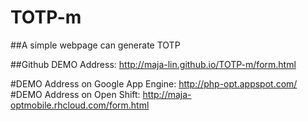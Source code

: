 # TOTP-m

##A simple webpage can generate TOTP

##Github DEMO Address: http://maja-lin.github.io/TOTP-m/form.html

#DEMO Address on Google App Engine: http://php-opt.appspot.com/
#DEMO Address on Open Shift: http://maja-optmobile.rhcloud.com/form.html
